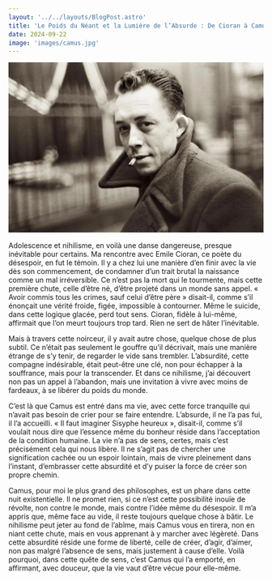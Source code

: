 ```yaml
---
layout: '../../layouts/BlogPost.astro'
title: 'Le Poids du Néant et la Lumière de l’Absurde : De Cioran à Camus'
date: 2024-09-22
image: 'images/camus.jpg'
---
```

![](images/camus.jpg)

Adolescence et nihilisme, en voilà une danse dangereuse,  presque inévitable pour certains. Ma rencontre avec Emile Cioran, ce  poète du désespoir, en fut le témoin. Il y a chez lui une manière d’en  finir avec la vie dès son commencement, de condamner d’un trait brutal  la naissance comme un mal irréversible. Ce n’est pas la mort qui le  tourmente, mais cette première chute, celle d’être né, d’être projeté  dans un monde sans appel. « Avoir commis tous les crimes, sauf celui  d’être père » disait-il, comme s’il énonçait une vérité froide, figée,  impossible à contourner. Même le suicide, dans cette logique glacée,  perd tout sens. Cioran, fidèle à lui-même, affirmait que l’on meurt  toujours trop tard. Rien ne sert de hâter l’inévitable.

Mais à travers cette noirceur, il y avait autre chose,  quelque chose de plus subtil. Ce n’était pas seulement le gouffre qu’il  décrivait, mais une manière étrange de s’y tenir, de regarder le vide  sans trembler. L’absurdité, cette compagne indésirable, était peut-être  une clé, non pour échapper à la souffrance, mais pour la transcender. Et  dans ce nihilisme, j’ai découvert non pas un appel à l’abandon, mais  une invitation à vivre avec moins de fardeaux, à se libérer du poids du  monde.

C’est là que Camus est entré dans ma vie, avec cette force  tranquille qui n’avait pas besoin de crier pour se faire entendre.  L’absurde, il ne l’a pas fui, il l’a accueilli. « Il faut imaginer  Sisyphe heureux », disait-il, comme s’il voulait nous dire que l’essence  même du bonheur réside dans l’acceptation de la condition humaine. La  vie n’a pas de sens, certes, mais c’est précisément cela qui nous  libère. Il ne s’agit pas de chercher une signification cachée ou un  espoir lointain, mais de vivre pleinement dans l’instant, d’embrasser  cette absurdité et d’y puiser la force de créer son propre chemin.

Camus, pour moi le plus grand des philosophes, est un  phare dans cette nuit existentielle. Il ne promet rien, si ce n’est  cette possibilité inouïe de révolte, non contre le monde, mais contre  l’idée même du désespoir. Il m’a appris que, même face au vide, il reste  toujours quelque chose à bâtir. Le nihilisme peut jeter au fond de  l’abîme, mais Camus vous en tirera, non en niant cette chute, mais en  vous apprenant à y marcher avec légèreté. Dans cette absurdité réside  une forme de liberté, celle de créer, d’agir, d’aimer, non pas malgré  l’absence de sens, mais justement à cause d’elle. Voilà pourquoi, dans  cette quête de sens, c’est Camus qui l’a emporté, en affirmant, avec  douceur, que la vie vaut d’être vécue pour elle-même.
